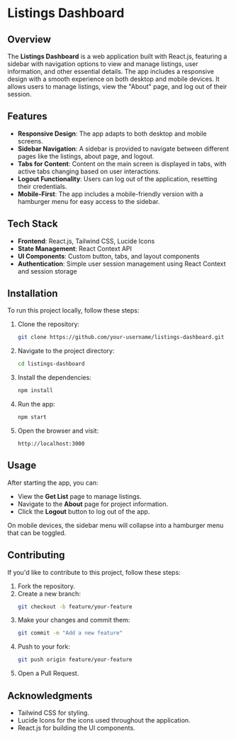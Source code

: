 # Listings Dashboard

## Overview

The **Listings Dashboard** is a web application built with React.js, featuring a sidebar with navigation options to view and manage listings, user information, and other essential details. The app includes a responsive design with a smooth experience on both desktop and mobile devices. It allows users to manage listings, view the "About" page, and log out of their session.

## Features

- **Responsive Design**: The app adapts to both desktop and mobile screens.
- **Sidebar Navigation**: A sidebar is provided to navigate between different pages like the listings, about page, and logout.
- **Tabs for Content**: Content on the main screen is displayed in tabs, with active tabs changing based on user interactions.
- **Logout Functionality**: Users can log out of the application, resetting their credentials.
- **Mobile-First**: The app includes a mobile-friendly version with a hamburger menu for easy access to the sidebar.

## Tech Stack

- **Frontend**: React.js, Tailwind CSS, Lucide Icons
- **State Management**: React Context API
- **UI Components**: Custom button, tabs, and layout components
- **Authentication**: Simple user session management using React Context and session storage

## Installation

To run this project locally, follow these steps:

1. Clone the repository:
    ```bash
    git clone https://github.com/your-username/listings-dashboard.git
    ```

2. Navigate to the project directory:
    ```bash
    cd listings-dashboard
    ```

3. Install the dependencies:
    ```bash
    npm install
    ```

4. Run the app:
    ```bash
    npm start
    ```

5. Open the browser and visit:
    ```
    http://localhost:3000
    ```

## Usage

After starting the app, you can:

- View the **Get List** page to manage listings.
- Navigate to the **About** page for project information.
- Click the **Logout** button to log out of the app.

On mobile devices, the sidebar menu will collapse into a hamburger menu that can be toggled.

## Contributing

If you'd like to contribute to this project, follow these steps:

1. Fork the repository.
2. Create a new branch:
    ```bash
    git checkout -b feature/your-feature
    ```
3. Make your changes and commit them:
    ```bash
    git commit -m "Add a new feature"
    ```
4. Push to your fork:
    ```bash
    git push origin feature/your-feature
    ```
5. Open a Pull Request.


## Acknowledgments

- Tailwind CSS for styling.
- Lucide Icons for the icons used throughout the application.
- React.js for building the UI components.

